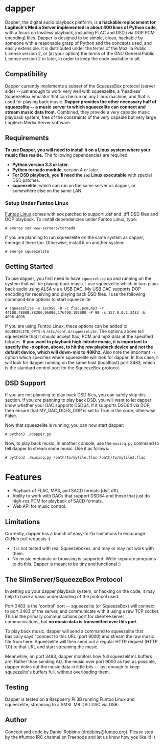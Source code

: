 # dapper
Dapper, the digital audio playback platform, is **a hackable replacement for Logitech's Media Server implemented in about 400 
lines of Python code**, with a focus on lossless playback, including FLAC and DSD (via DOP PCM encoding) files. Dapper is designed to be simple, 
clean, hackable by someone with a reasonable grasp of Python and the
concepts used, and easily extensible. It is distributed under the terms of the Mozilla Public License version 2, or (at your option)
the terms of the GNU General Public License version 2 or later, in order to keep the code available to all.

## Compatibility

Dapper currently implements a subset of the SqueezeBox protocol (server side) -- just enough to work very well with squeezelite,
a 'headless' SqueezeBox emulator that can be run on any Linux machine, and that is used for playing back music. **Dapper provides
the other necessary half of squeezelite -- a music server to which squeezelite can connect and stream music data from.** Combined,
they provide a very capable music playback system, free of the constraints of the very capable but very large Logitech Media Server software.

## Requirements

**To use Dapper, you will need to install it on a Linux system where your music files reside.** The following dependencies are
required:

* **Python version 3.3 or later.**
* **Python tornado module**, version 4 or later.
* **For DSD playback, you'll need the `sox` Linux executable** with special DSD patches.
* **squeezelite**, which can run on the same server as dapper, or somewhere else on the same LAN.

### Setup Under Funtoo Linux

[Funtoo Linux](http://www.funtoo.org) comes with sox patched to support .dsf and .dff DSD files and DOP playback. To install dependencies
under Funtoo Linux, type:

```
# emerge sox www-servers/tornado
```
If you are planning to run squeezelite on the same system as dapper, emerge it there too. Otherwise, install it on another system:

```
# emerge squeezelite
```

## Getting Started

To use dapper, you first need to have `squeezelite` up and running on the system that will be playing back music. I use
squeezelite which in turn plays back audio using ALSA via a USB DAC. My USB DAC supports DOP encoding for receiving and playing back
DSD files. I use the following command-line options to start squeezelite:

```
# squeezelite -o iec958 -D -c flac,pcm,mp3 -r 44100,48000,88200,96000,176400,192000 -P 90 -s 127.0.0.1:3483 -b 4096:4096
```

If you are using Funtoo Linux, these options can be added to `SQUEEZELITE_OPTS` in `/etc/conf.d/squeezelite`. The options above
tell squeezelite that it should accept flac, PCM and mp3 data at the specified bitrates. **If you want to playback high-bitrate music, 
it is important to specify the -o option, above, to hit the _raw_ playback device and not the default device, which will down-mix to 48Khz.**
Also note the important `-s` option which specifies where squeezelite will look for dapper. In this case, it will look for dapper
running on the same host (localhost) port 3483, which is the standard control port for the SqueezeBox protocol.

## DSD Support

If you are not planning to play back DSD files, you can safely skip this section. If you *are* planning to play back DSD, you will
want to let dapper know whether your DAC supports DSD64. If it supports DSD64 via DOP, then ensure that MY_DAC_DOES_DOP is set to
True in the code; otherwise False.


Now that squeezelite is running, you can now start dapper:

```
# python3 ./dapper.py
```

Now, to play back music, in another console, use the `musicq.py` command to tell dapper to stream some music. Use it as follows:

```
# python3 ./musicq.py /path/to/myfile.flac /path/to/myfile2.flac

```

# Features

* Playback of FLAC, MP3, and SACD formats (dsf, dff).
* Ability to work with DACs that support DSD64 and those that just do high-res PCM for playback of SACD formats.
* Web API for music control.

## Limitations

Currently, dapper has a bunch of easy-to-fix limitations to encourage GitHub pull requests :)

* It is not tested with real Squeezeboxes, and may or may not work with them.
* No music metadata or browsing is supported. Write separate programs to do this. Dapper is meant to be tiny and functional :)

## The SlimServer/SqueezeBox Protocol

In setting up your dapper playback system, or hacking on the code, it may help to have a basic understanding of the protocol used.

Port 3483 is the 'control' port -- squeezelite (or SqueezeBox) will connect to port 3483 of the server, and communicate with it using
a raw TCP socket. This is the primary communications port for client<->server communications, but **no music data is transmitted
over this port.**

To play back music, dapper will send a command to squeezelite that basically says "connect to this URL (port 9000) and stream the
raw music file from here. Squeezelite will then send out a regular HTTP request (HTTP 1.0) to that URL and start streaming the 
music.

Meanwhile, on port 3483, dapper monitors how full squeezelite's buffers are. Rather than sending ALL the music over port 9000
as fast as possible, dapper doles out the music data in little bits -- just enough to keep squeezelite's buffers full, without
overloading them.

## Testing

Dapper is tested on a Raspberry Pi 3B running Funtoo Linux and squeezelite, streaming to a SMSL M8 DSD DAC via USB.

## Author

Concept and code by Daniel Robbins (drobbins@funtoo.org). Please stop by the #funtoo IRC channel on Freenode and let us know
how you like it! :)
